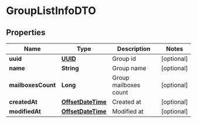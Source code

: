 # GroupListInfoDTO

## Properties
Name | Type | Description | Notes
------------ | ------------- | ------------- | -------------
**uuid** | [**UUID**](UUID.md) | Group id |  [optional]
**name** | **String** | Group name |  [optional]
**mailboxesCount** | **Long** | Group mailboxes count |  [optional]
**createdAt** | [**OffsetDateTime**](OffsetDateTime.md) | Created at |  [optional]
**modifiedAt** | [**OffsetDateTime**](OffsetDateTime.md) | Modified at |  [optional]
